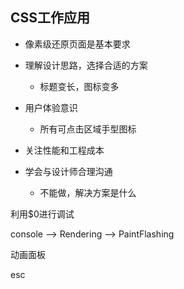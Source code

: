 ## CSS工作应用

- 像素级还原页面是基本要求

- 理解设计思路，选择合适的方案

    - 标题变长，图标变多

- 用户体验意识

    - 所有可点击区域手型图标

- 关注性能和工程成本

- 学会与设计师合理沟通

    - 不能做，解决方案是什么



利用$0进行调试

console --> Rendering --> PaintFlashing



动画面板

esc